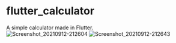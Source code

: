 # flutter_calculator

A simple calculator made in Flutter.<br>
![Screenshot_20210912-212604](https://user-images.githubusercontent.com/53442011/132994767-8f36d375-e4e3-4b8a-b7d7-f50e5ac6522c.png)
![Screenshot_20210912-212643](https://user-images.githubusercontent.com/53442011/132994771-0f46427b-f8d6-4bf9-93b6-8081e86fbc79.png)

